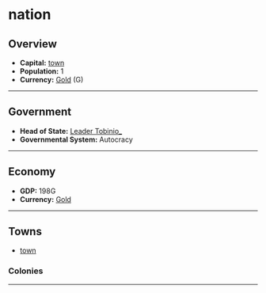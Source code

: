 # nation

## Overview

- **Capital:** [town](town)
- **Population:** 1
- **Currency:** [Gold](Gold) (G)

---

## Government

- **Head of State:** [Leader Tobinio_](Tobinio_)
- **Governmental System:** Autocracy

---

## Economy

- **GDP:** 198G
- **Currency:** [Gold](Gold)

---

## Towns

- [town](town)

###     Colonies



---